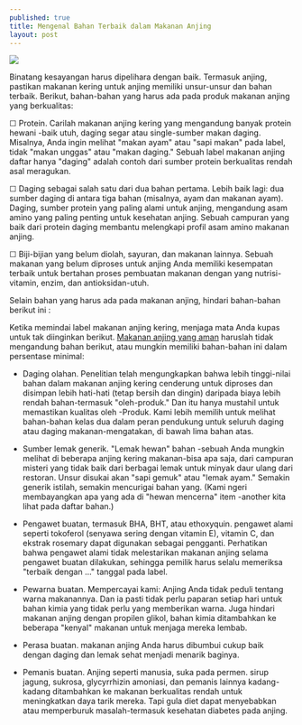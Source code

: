 ```yaml
---
published: true
title: Mengenal Bahan Terbaik dalam Makanan Anjing
layout: post
---
```

<img src="http://1.bp.blogspot.com/-s67DDFRfc1o/VTUAa8eZdKI/AAAAAAAAAFI/RrKsbvNXGps/s1600/Tidak%2BSulit%2BMemberikan%2BMakanan%2BSehat%2BUntuk%2BAnjing.jpg">

Binatang kesayangan harus dipelihara dengan baik. Termasuk anjing, pastikan makanan kering untuk anjing memiliki unsur-unsur dan bahan terbaik. Berikut, bahan-bahan yang harus ada pada produk makanan anjing yang berkualitas:

☐ Protein. Carilah makanan anjing kering yang mengandung banyak protein hewani -baik utuh, daging segar atau single-sumber makan daging. Misalnya, Anda ingin melihat "makan ayam" atau "sapi makan" pada label, tidak "makan unggas" atau "makan daging." Sebuah label makanan anjing daftar hanya "daging" adalah contoh dari sumber protein berkualitas rendah asal meragukan.

☐ Daging sebagai salah satu dari dua bahan pertama. Lebih baik lagi: dua sumber daging di antara tiga bahan (misalnya, ayam dan makanan ayam). Daging, sumber protein yang paling alami untuk anjing, mengandung asam amino yang paling penting untuk kesehatan anjing. Sebuah campuran yang baik dari protein daging membantu melengkapi profil asam amino makanan anjing.

☐ Biji-bijian yang belum diolah, sayuran, dan makanan lainnya. Sebuah makanan yang belum diproses untuk anjing Anda memiliki kesempatan terbaik untuk bertahan proses pembuatan makanan dengan yang nutrisi-vitamin, enzim, dan antioksidan-utuh.

Selain bahan yang harus ada pada makanan anjing, hindari bahan-bahan berikut ini : 

Ketika memindai label makanan anjing kering, menjaga mata Anda kupas untuk tak diinginkan berikut. <a href="https://www.ruparupa.com/hobi-dan-gaya-hidup/kebutuhan-hewan-peliharaan/kebutuhan-anjing/makanan-anjing.html">Makanan anjing yang aman</a> haruslah tidak mengandung bahan berikut, atau mungkin memiliki bahan-bahan ini dalam persentase minimal:

- Daging olahan. Penelitian telah mengungkapkan bahwa lebih tinggi-nilai bahan dalam makanan anjing kering cenderung untuk diproses dan disimpan lebih hati-hati (tetap bersih dan dingin) daripada biaya lebih rendah bahan-termasuk "oleh-produk." Dan itu hanya mustahil untuk memastikan kualitas oleh -Produk. Kami lebih memilih untuk melihat bahan-bahan kelas dua dalam peran pendukung untuk seluruh daging atau daging makanan-mengatakan, di bawah lima bahan atas.

- Sumber lemak generik. "Lemak hewan" bahan -sebuah Anda mungkin melihat di beberapa anjing kering makanan-bisa apa saja, dari campuran misteri yang tidak baik dari berbagai lemak untuk minyak daur ulang dari restoran. Unsur disukai akan "sapi gemuk" atau "lemak ayam." Semakin generik istilah, semakin mencurigai bahan yang. (Kami ngeri membayangkan apa yang ada di "hewan mencerna" item -another kita lihat pada daftar bahan.)

- Pengawet buatan, termasuk BHA, BHT, atau ethoxyquin. pengawet alami seperti tokoferol (senyawa sering dengan vitamin E), vitamin C, dan ekstrak rosemary dapat digunakan sebagai pengganti. Perhatikan bahwa pengawet alami tidak melestarikan makanan anjing selama pengawet buatan dilakukan, sehingga pemilik harus selalu memeriksa "terbaik dengan ..." tanggal pada label.

- Pewarna buatan. Mempercayai kami: Anjing Anda tidak peduli tentang warna makanannya. Dan ia pasti tidak perlu paparan setiap hari untuk bahan kimia yang tidak perlu yang memberikan warna. Juga hindari makanan anjing dengan propilen glikol, bahan kimia ditambahkan ke beberapa "kenyal" makanan untuk menjaga mereka lembab.

- Perasa buatan. makanan anjing Anda harus dibumbui cukup baik dengan daging dan lemak sehat menjadi menarik baginya.

- Pemanis buatan. Anjing seperti manusia, suka pada permen. sirup jagung, sukrosa, glycyrrhizin amoniasi, dan pemanis lainnya kadang-kadang ditambahkan ke makanan berkualitas rendah untuk meningkatkan daya tarik mereka. Tapi gula diet dapat menyebabkan atau memperburuk masalah-termasuk kesehatan diabetes pada anjing.
